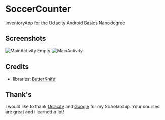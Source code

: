 # SoccerCounter
InventoryApp for the Udacity Android Basics Nanodegree

## Screenshots
![MainActivity Empty](http://grassnick.eu/img/abnd/soccer1.png)
![MainActivity](http://grassnick.eu/img/abnd/soccer2.png)


## Credits
* libraries: [ButterKnife](https://jakewharton.github.io/butterknife/)

## Thank's
I would like to thank [Udacity](http://udacity.com) and [Google](http://google.com) for my Scholarship.
Your courses are great and i learned a lot!
